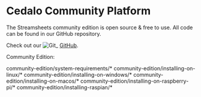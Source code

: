 # Cedalo Community Platform

The Streamsheets community edition is open source & free to use. All
code can be found in our GitHub repository.

Check out our ![Git](/images/Git.png)\_
[GitHub](https://github.com/cedalo/streamsheets).

Community Edition:

<div class="toctree" glob="" titlesonly="">

community-edition/system-requirements/\*
community-edition/installing-on-linux/\*
community-edition/installing-on-windows/\*
community-edition/installing-on-macos/\*
community-edition/installing-on-raspberry-pi/\*
community-edition/installing-raspian/\*

</div>
